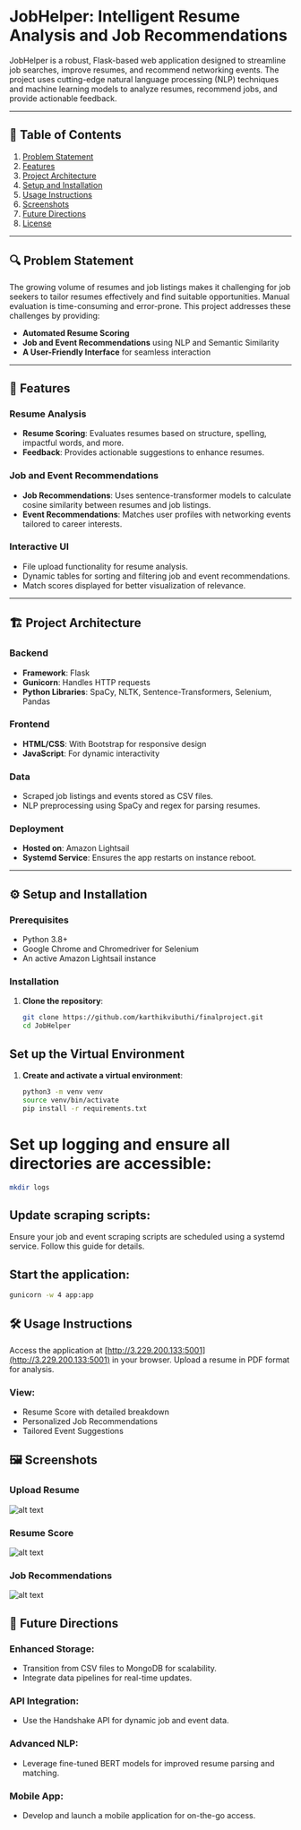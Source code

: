 # **JobHelper: Intelligent Resume Analysis and Job Recommendations**

JobHelper is a robust, Flask-based web application designed to streamline job searches, improve resumes, and recommend networking events. The project uses cutting-edge natural language processing (NLP) techniques and machine learning models to analyze resumes, recommend jobs, and provide actionable feedback.

---

## 📜 **Table of Contents**

1. [Problem Statement](#-problem-statement)  
2. [Features](#-features)  
3. [Project Architecture](#-project-architecture)  
4. [Setup and Installation](#%EF%B8%8F-setup-and-installation)  
5. [Usage Instructions](#%EF%B8%8F-usage-instructions)  
6. [Screenshots](#%EF%B8%8F-screenshots)  
7. [Future Directions](#-future-directions)  
8. [License](#-license)  

---

## 🔍 **Problem Statement**

The growing volume of resumes and job listings makes it challenging for job seekers to tailor resumes effectively and find suitable opportunities. Manual evaluation is time-consuming and error-prone. This project addresses these challenges by providing:  
- **Automated Resume Scoring**  
- **Job and Event Recommendations** using NLP and Semantic Similarity  
- **A User-Friendly Interface** for seamless interaction  

---

## 🌟 **Features**

### **Resume Analysis**
- **Resume Scoring**: Evaluates resumes based on structure, spelling, impactful words, and more.  
- **Feedback**: Provides actionable suggestions to enhance resumes.  

### **Job and Event Recommendations**
- **Job Recommendations**: Uses sentence-transformer models to calculate cosine similarity between resumes and job listings.  
- **Event Recommendations**: Matches user profiles with networking events tailored to career interests.  

### **Interactive UI**
- File upload functionality for resume analysis.  
- Dynamic tables for sorting and filtering job and event recommendations.  
- Match scores displayed for better visualization of relevance.  

---

## 🏗️ **Project Architecture**

### **Backend**
- **Framework**: Flask  
- **Gunicorn**: Handles HTTP requests  
- **Python Libraries**: SpaCy, NLTK, Sentence-Transformers, Selenium, Pandas  

### **Frontend**
- **HTML/CSS**: With Bootstrap for responsive design  
- **JavaScript**: For dynamic interactivity  

### **Data**
- Scraped job listings and events stored as CSV files.  
- NLP preprocessing using SpaCy and regex for parsing resumes.  

### **Deployment**
- **Hosted on**: Amazon Lightsail  
- **Systemd Service**: Ensures the app restarts on instance reboot.  

---

## ⚙️ **Setup and Installation**

### **Prerequisites**
- Python 3.8+  
- Google Chrome and Chromedriver for Selenium  
- An active Amazon Lightsail instance  

### **Installation**

1. **Clone the repository**:
   ```bash
   git clone https://github.com/karthikvibuthi/finalproject.git
   cd JobHelper

## **Set up the Virtual Environment**

1. **Create and activate a virtual environment**:
   ```bash
   python3 -m venv venv
   source venv/bin/activate
   pip install -r requirements.txt

# Set up logging and ensure all directories are accessible:

```bash
mkdir logs
```

## Update scraping scripts:

Ensure your job and event scraping scripts are scheduled using a systemd service. Follow this guide for details.

## Start the application:

```bash
gunicorn -w 4 app:app
```

## 🛠️ Usage Instructions
Access the application at [http://3.229.200.133:5001](http://3.229.200.133:5001) in your browser.
Upload a resume in PDF format for analysis.

### View:
- Resume Score with detailed breakdown
- Personalized Job Recommendations
- Tailored Event Suggestions

## 🖼️ Screenshots

### Upload Resume

![alt text](image-3.png)
### Resume Score
![alt text](image.png)
### Job Recommendations
![alt text](image-2.png)
## 🔮 Future Directions
### Enhanced Storage:
- Transition from CSV files to MongoDB for scalability.
- Integrate data pipelines for real-time updates.

### API Integration:
- Use the Handshake API for dynamic job and event data.

### Advanced NLP:
- Leverage fine-tuned BERT models for improved resume parsing and matching.

### Mobile App:

- Develop and launch a mobile application for on-the-go access.
